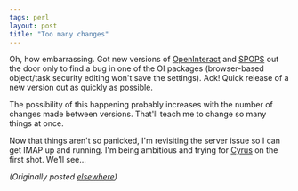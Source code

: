 ```yaml
---
tags: perl
layout: post
title: "Too many changes"
---
```




<p>Oh, how embarrassing. Got  new versions of 
<a href="http://www.advogato.org/proj/OpenInteract/">OpenInteract</a> and <a href="http://www.advogato.org/proj/SPOPS/">SPOPS</a> out the
door only to find a bug in one of the OI packages
(browser-based object/task security editing won't save the
settings). Ack! Quick release of a new version out as
quickly as possible.

<p>The possibility of this happening probably increases with
the number of changes made between versions. That'll teach
me to change so many things at once.

<p>Now that things aren't so panicked, I'm revisiting the
server issue so I can get IMAP up and running. I'm being
ambitious and trying for <a
href="http://asg2.web.cmu.edu/cyrus/">Cyrus</a> on the first
shot. We'll see...

<p><em>(Originally posted <a href="http://www.advogato.org/person/cwinters/diary.html?start=70">elsewhere</a>)</em></p>


